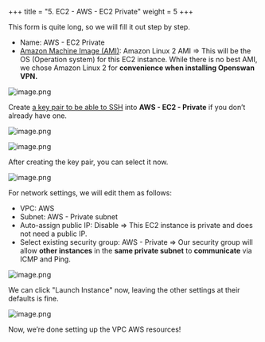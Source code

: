 +++
title = "5. EC2 - AWS - EC2 Private"
weight = 5
+++


This form is quite long, so we will fill it out step by step.

- Name: AWS - EC2 Private
- [Amazon Machine Image (AMI)](https://docs.aws.amazon.com/AWSEC2/latest/UserGuide/AMIs.html): Amazon Linux 2 AMI
⇒ This will be the OS (Operation system) for this EC2 instance. While there is no best AMI, we chose Amazon Linux 2 for **convenience when installing Openswan VPN.**

![image.png](/images/003-iii-setup-vpc-aws-resources/12-945033-image.png)


Create [a key pair to be able to SSH](/5731ccef72a94529839b57e5ee138276) into **AWS - EC2 - Private** if you don’t already have one.


![image.png](/images/003-iii-setup-vpc-aws-resources/12-515482-image.png)


![image.png](/images/003-iii-setup-vpc-aws-resources/12-766959-image.png)


After creating the key pair, you can select it now.


![image.png](/images/003-iii-setup-vpc-aws-resources/12-306150-image.png)


For network settings, we will edit them as follows:

- VPC: AWS
- Subnet: AWS - Private subnet
- Auto-assign public IP: Disable
⇒ This EC2 instance is private and does not need a public IP.
- Select existing security group: AWS - Private
⇒ Our security group will allow **other instances** in the **same private subnet** to **communicate** via ICMP and Ping.

![image.png](/images/003-iii-setup-vpc-aws-resources/12-366771-image.png)


We can click "Launch Instance" now, leaving the other settings at their defaults is fine.


![image.png](/images/003-iii-setup-vpc-aws-resources/12-938825-image.png)


Now, we’re done setting up the VPC AWS resources!


